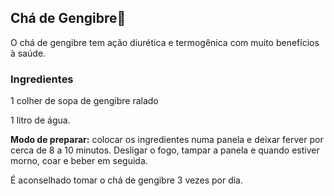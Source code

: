## Chá de Gengibre🍵 
O chá de gengibre tem ação diurética e termogênica com muito benefícios à saúde.
### Ingredientes

1 colher de sopa de gengibre ralado 

1 litro de água.

**Modo de preparar:** 
colocar os ingredientes numa panela e deixar ferver por cerca de 8 a 10 minutos. Desligar o fogo, tampar a panela e quando estiver morno, coar e beber em seguida.

É aconselhado tomar o chá de gengibre 3 vezes por dia.



